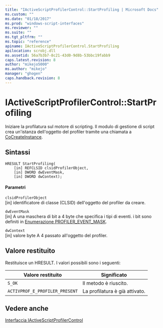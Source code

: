 ```yaml
---
title: "IActiveScriptProfilerControl::StartProfiling | Microsoft Docs"
ms.custom: ""
ms.date: "01/18/2017"
ms.prod: "windows-script-interfaces"
ms.reviewer: ""
ms.suite: ""
ms.tgt_pltfrm: ""
ms.topic: "reference"
apiname: IActiveScriptProfilerControl.StartProfiling
apilocation: scrobj.dll
ms.assetid: 56a7b3b7-8c21-43d0-9d8b-53bbc19fabb9
caps.latest.revision: 8
author: "mikejo5000"
ms.author: "mikejo"
manager: "ghogen"
caps.handback.revision: 8
---
```

# IActiveScriptProfilerControl::StartProfiling
Iniziare la profilatura sul motore di scripting.  Il modulo di gestione di script crea un'istanza dell'oggetto del profiler tramite una chiamata a [CoCreateInstance](http://msdn.microsoft.com/it-it/7295a55b-12c7-4ed0-a7a4-9ecee16afdec).  
  
## Sintassi  
  
```  
HRESULT StartProfiling(  
    [in] REFCLSID clsidProfilerObject,  
    [in] DWORD dwEventMask,  
    [in] DWORD dwContext);  
```  
  
#### Parametri  
 `clsidProfilerObject`  
 \[in\] identificatore di classe \(CLSID\) dell'oggetto del profiler da creare.  
  
 `dwEventMask`  
 \[in\] A una maschera di bit a 4 byte che specifica i tipi di eventi.  i bit sono definiti in [Enumerazione PROFILER\_EVENT\_MASK](../../winscript/reference/profiler-event-mask-enumeration.md).  
  
 `dwContext`  
 \[in\] valore byte A 4 passato all'oggetto del profiler.  
  
## Valore restituito  
 Restituisce un HRESULT.  I valori possibili sono i seguenti:  
  
|Valore restituito|Significato|  
|-----------------------|-----------------|  
|`S_OK`|Il metodo è riuscito.|  
|`ACTIVPROF_E_PROFILER_PRESENT`|La profilatura è già attivato.|  
  
## Vedere anche  
 [Interfaccia IActiveScriptProfilerControl](../../winscript/reference/iactivescriptprofilercontrol-interface.md)